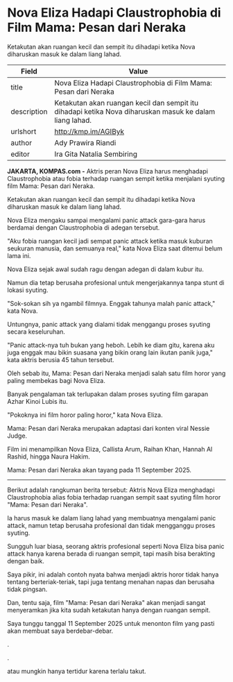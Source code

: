 # Nova Eliza Hadapi Claustrophobia di Film Mama: Pesan dari Neraka 

Ketakutan akan ruangan kecil dan sempit itu dihadapi ketika Nova diharuskan masuk ke dalam liang lahad.

| Field       | Value                                                       |
|-------------|-------------------------------------------------------------|
| title       | Nova Eliza Hadapi Claustrophobia di Film Mama: Pesan dari Neraka  |
| description | Ketakutan akan ruangan kecil dan sempit itu dihadapi ketika Nova diharuskan masuk ke dalam liang lahad. |
| urlshort    | http://kmp.im/AGIByk |
| author      | Ady Prawira Riandi |
| editor      | Ira Gita Natalia Sembiring |

**JAKARTA, KOMPAS.com -** Aktris peran Nova Eliza harus menghadapi Claustrophobia atau fobia terhadap ruangan sempit ketika menjalani syuting film Mama: Pesan dari Neraka.

Ketakutan akan ruangan kecil dan sempit itu dihadapi ketika Nova diharuskan masuk ke dalam liang lahad.

Nova Eliza mengaku sampai mengalami panic attack gara-gara harus berdamai dengan Claustrophobia di adegan tersebut.

\"Aku fobia ruangan kecil jadi sempat panic attack ketika masuk kuburan seukuran manusia, dan semuanya real,\" kata Nova Eliza saat ditemui belum lama ini.

Nova Eliza sejak awal sudah ragu dengan adegan di dalam kubur itu.

Namun dia tetap berusaha profesional untuk mengerjakannya tanpa stunt di lokasi syuting.

\"Sok-sokan sih ya ngambil filmnya. Enggak tahunya malah panic attack,\" kata Nova.

Untungnya, panic attack yang dialami tidak menggangu proses syuting secara keseluruhan.

\"Panic attack-nya tuh bukan yang heboh. Lebih ke diam gitu, karena aku juga enggak mau bikin suasana yang bikin orang lain ikutan panik juga,\" kata aktris berusia 45 tahun tersebut.

Oleh sebab itu, Mama: Pesan dari Neraka menjadi salah satu film horor yang paling membekas bagi Nova Eliza.

Banyak pengalaman tak terlupakan dalam proses syuting film garapan Azhar Kinoi Lubis itu.

\"Pokoknya ini film horor paling horor,\" kata Nova Eliza.

Mama: Pesan dari Neraka merupakan adaptasi dari konten viral Nessie Judge.

Film ini menampilkan Nova Eliza, Callista Arum, Raihan Khan, Hannah Al Rashid, hingga Naura Hakim.

Mama: Pesan dari Neraka akan tayang pada 11 September 2025.

---
Berikut adalah rangkuman berita tersebut: Aktris Nova Eliza menghadapi Claustrophobia alias fobia terhadap ruangan sempit saat syuting film horor "Mama: Pesan dari Neraka".

 Ia harus masuk ke dalam liang lahad yang membuatnya mengalami panic attack, namun tetap berusaha profesional dan tidak mengganggu proses syuting.



Sungguh luar biasa, seorang aktris profesional seperti Nova Eliza bisa panic attack hanya karena berada di ruangan sempit, tapi masih bisa berakting dengan baik.

 Saya pikir, ini adalah contoh nyata bahwa menjadi aktris horor tidak hanya tentang berteriak-teriak, tapi juga tentang menahan napas dan berusaha tidak pingsan.

 Dan, tentu saja, film "Mama: Pesan dari Neraka" akan menjadi sangat menyeramkan jika kita sudah ketakutan hanya dengan ruangan sempit.

 Saya tunggu tanggal 11 September 2025 untuk menonton film yang pasti akan membuat saya berdebar-debar.

.

.

 atau mungkin hanya tertidur karena terlalu takut.
